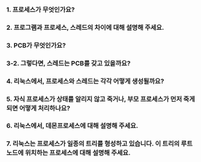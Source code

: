 ### 1. 프로세스가 무엇인가요?

### 2. 프로그램과 프로세스, 스레드의 차이에 대해 설명해 주세요.

### 3. PCB가 무엇인가요?

### 3-2. 그렇다면, 스레드는 PCB를 갖고 있을까요?

### 4. 리눅스에서, 프로세스와 스레드는 각각 어떻게 생성될까요?

### 5. 자식 프로세스가 상태를 알리지 않고 죽거나, 부모 프로세스가 먼저 죽게 되면 어떻게 처리하나요?

### 6. 리눅스에서, 데몬프로세스에 대해 설명해 주세요.

### 7. 리눅스는 프로세스가 일종의 트리를 형성하고 있습니다. 이 트리의 루트 노드에 위치하는 프로세스에 대해 설명해 주세요.
